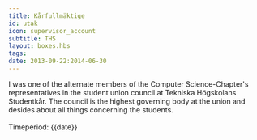 ```yaml
---
title: Kårfullmäktige
id: utak
icon: supervisor_account
subtitle: THS
layout: boxes.hbs
tags: 
date: 2013-09-22:2014-06-30
---
```

I was one of the alternate members of the Computer Science-Chapter's representatives in the student union council at Tekniska Högskolans Studentkår. The council is the highest governing body at the union and desides about all things concerning the students.
<br><br>
Timeperiod: {{date}}

